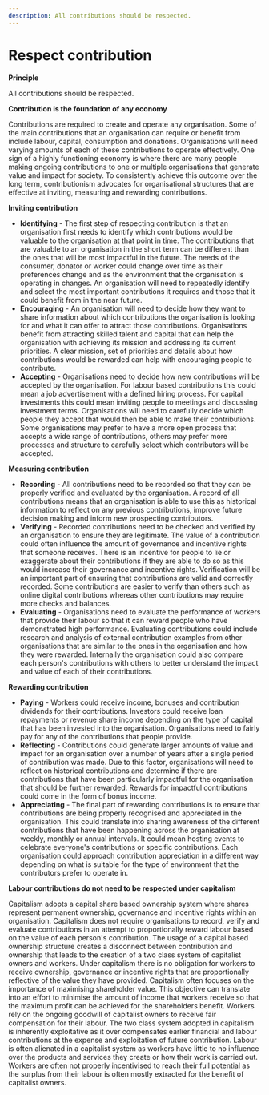 ```yaml
---
description: All contributions should be respected.
---
```


# Respect contribution

**Principle**

All contributions should be respected.



**Contribution is the foundation of any economy**

Contributions are required to create and operate any organisation. Some of the main contributions that an organisation can require or benefit from include labour, capital, consumption and donations. Organisations will need varying amounts of each of these contributions to operate effectively. One sign of a highly functioning economy is where there are many people making ongoing contributions to one or multiple organisations that generate value and impact for society. To consistently achieve this outcome over the long term, contributionism advocates for organisational structures that are effective at inviting, measuring and rewarding contributions.



**Inviting contribution**

* **Identifying** - The first step of respecting contribution is that an organisation first needs to identify which contributions would be valuable to the organisation at that point in time. The contributions that are valuable to an organisation in the short term can be different than the ones that will be most impactful in the future. The needs of the consumer, donator or worker could change over time as their preferences change and as the environment that the organisation is operating in changes. An organisation will need to repeatedly identify and select the most important contributions it requires and those that it could benefit from in the near future.
* **Encouraging** - An organisation will need to decide how they want to share information about which contributions the organisation is looking for and what it can offer to attract those contributions. Organisations benefit from attracting skilled talent and capital that can help the organisation with achieving its mission and addressing its current priorities. A clear mission, set of priorities and details about how contributions would be rewarded can help with encouraging people to contribute.
* **Accepting** - Organisations need to decide how new contributions will be accepted by the organisation. For labour based contributions this could mean a job advertisement with a defined hiring process. For capital investments this could mean inviting people to meetings and discussing investment terms. Organisations will need to carefully decide which people they accept that would then be able to make their contributions. Some organisations may prefer to have a more open process that accepts a wide range of contributions, others may prefer more processes and structure to carefully select which contributors will be accepted.



**Measuring contribution**

* **Recording** - All contributions need to be recorded so that they can be properly verified and evaluated by the organisation. A record of all contributions means that an organisation is able to use this as historical information to reflect on any previous contributions, improve future decision making and inform new prospecting contributors.
* **Verifying** - Recorded contributions need to be checked and verified by an organisation to ensure they are legitimate. The value of a contribution could often influence the amount of governance and incentive rights that someone receives. There is an incentive for people to lie or exaggerate about their contributions if they are able to do so as this would increase their governance and incentive rights. Verification will be an important part of ensuring that contributions are valid and correctly recorded. Some contributions are easier to verify than others such as online digital contributions whereas other contributions may require more checks and balances.
* **Evaluating** - Organisations need to evaluate the performance of workers that provide their labour so that it can reward people who have demonstrated high performance. Evaluating contributions could include research and analysis of external contribution examples from other organisations that are similar to the ones in the organisation and how they were rewarded. Internally the organisation could also compare each person's contributions with others to better understand the impact and value of each of their contributions.



**Rewarding contribution**

* **Paying** - Workers could receive income, bonuses and contribution dividends for their contributions. Investors could receive loan repayments or revenue share income depending on the type of capital that has been invested into the organisation. Organisations need to fairly pay for any of the contributions that people provide.
* **Reflecting** - Contributions could generate larger amounts of value and impact for an organisation over a number of years after a single period of contribution was made. Due to this factor, organisations will need to reflect on historical contributions and determine if there are contributions that have been particularly impactful for the organisation that should be further rewarded. Rewards for impactful contributions could come in the form of bonus income.
* **Appreciating** - The final part of rewarding contributions is to ensure that contributions are being properly recognised and appreciated in the organisation. This could translate into sharing awareness of the different contributions that have been happening across the organisation at weekly, monthly or annual intervals. It could mean hosting events to celebrate everyone's contributions or specific contributions. Each organisation could approach contribution appreciation in a different way depending on what is suitable for the type of environment that the contributors prefer to operate in.



**Labour contributions do not need to be respected under capitalism**

Capitalism adopts a capital share based ownership system where shares represent permanent ownership, governance and incentive rights within an organisation. Capitalism does not require organisations to record, verify and evaluate contributions in an attempt to proportionally reward labour based on the value of each person's contribution. The usage of a capital based ownership structure creates a disconnect between contribution and ownership that leads to the creation of a two class system of capitalist owners and workers. Under capitalism there is no obligation for workers to receive ownership, governance or incentive rights that are proportionally reflective of the value they have provided. Capitalism often focuses on the importance of maximising shareholder value. This objective can translate into an effort to minimise the amount of income that workers receive so that the maximum profit can be achieved for the shareholders benefit. Workers rely on the ongoing goodwill of capitalist owners to receive fair compensation for their labour. The two class system adopted in capitalism is inherently exploitative as it over compensates earlier financial and labour contributions at the expense and exploitation of future contribution. Labour is often alienated in a capitalist system as workers have little to no influence over the products and services they create or how their work is carried out. Workers are often not properly incentivised to reach their full potential as the surplus from their labour is often mostly extracted for the benefit of capitalist owners.
